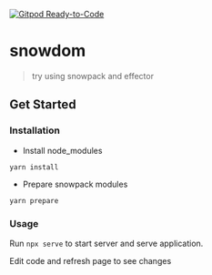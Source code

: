 [![Gitpod Ready-to-Code](https://img.shields.io/badge/Gitpod-Ready--to--Code-blue?logo=gitpod)](https://gitpod.io/#https://github.com/popuguytheparrot/snowdom) 

# snowdom
>try using snowpack and effector

## Get Started
### Installation
* Install node_modules
```
yarn install
```
* Prepare snowpack modules
```
yarn prepare
```
### Usage

Run `npx serve` to start server and serve application.

Edit code and refresh page to see changes

